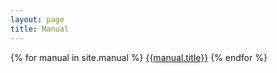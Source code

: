 ```yaml
---
layout: page 
title: Manual 
---
```

{% for manual in site.manual %}
  <a href="{{manual.url}}">{{manual.title}}</a>
{% endfor %}
